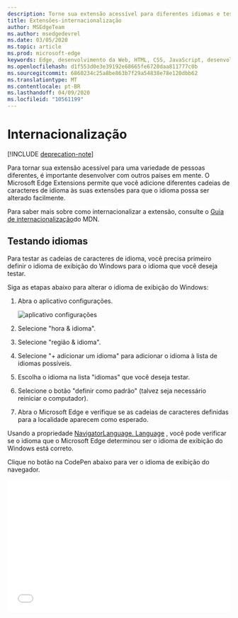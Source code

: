 ```yaml
---
description: Torne sua extensão acessível para diferentes idiomas e teste as cadeias de caracteres de idioma com o guia de internacionalização.
title: Extensões-internacionalização
author: MSEdgeTeam
ms.author: msedgedevrel
ms.date: 03/05/2020
ms.topic: article
ms.prod: microsoft-edge
keywords: Edge, desenvolvimento da Web, HTML, CSS, JavaScript, desenvolvedor
ms.openlocfilehash: d1f553d0e3e39192e68665fe6720daa811777c0b
ms.sourcegitcommit: 6860234c25a8be863b7f29a54838e78e120dbb62
ms.translationtype: MT
ms.contentlocale: pt-BR
ms.lasthandoff: 04/09/2020
ms.locfileid: "10561199"
---
```

# Internacionalização  

[!INCLUDE [deprecation-note](../includes/deprecation-note.md)]  

Para tornar sua extensão acessível para uma variedade de pessoas diferentes, é importante desenvolver com outros países em mente. O Microsoft Edge Extensions permite que você adicione diferentes cadeias de caracteres de idioma às suas extensões para que o idioma possa ser alterado facilmente.

Para saber mais sobre como internacionalizar a extensão, consulte o [Guia de internacionalização](https://developer.mozilla.org/Add-ons/WebExtensions/Internationalization)do MDN.


## Testando idiomas

Para testar as cadeias de caracteres de idioma, você precisa primeiro definir o idioma de exibição do Windows para o idioma que você deseja testar.

Siga as etapas abaixo para alterar o idioma de exibição do Windows:

1. Abra o aplicativo configurações.

   ![aplicativo configurações](./../media/loc-settings.png)
2. Selecione "hora & idioma".
3. Selecione "região & idioma".
4. Selecione "+ adicionar um idioma" para adicionar o idioma à lista de idiomas possíveis.
5. Escolha o idioma na lista "idiomas" que você deseja testar.
6. Selecione o botão "definir como padrão" (talvez seja necessário reiniciar o computador).
7. Abra o Microsoft Edge e verifique se as cadeias de caracteres definidas para a localidade aparecem como esperado.

Usando a propriedade [NavigatorLanguage. Language](https://developer.mozilla.org/docs/Web/API/NavigatorLanguage/language) , você pode verificar se o idioma que o Microsoft Edge determinou ser o idioma de exibição do Windows está correto.

Clique no botão na CodePen abaixo para ver o idioma de exibição do navegador.

<iframe height='300' scrolling='no' title='Obter localidade' src='//codepen.io/MSEdgeDev/embed/VaRWwR/?height=300&theme-id=23761&default-tab=result&embed-version=2&editable=true' frameborder='no' allowtransparency='true' allowfullscreen='true' style='width: 100%;'>Consulte a guia <a href='https://codepen.io/MSEdgeDev/pen/VaRWwR/'> obter a localidade </a> por MSEdgeDev ( <a href='http://codepen.io/MSEdgeDev'> @MSEdgeDev </a> ) em <a href='http://codepen.io'> CodePen </a> .
</iframe>
